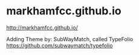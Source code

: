 # markhamfcc.github.io
http://markhamfcc.github.io/

Adding Theme by: SubWayMatch, called TypeFolio https://github.com/subwaymatch/typefolio
